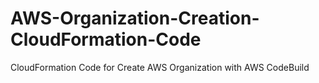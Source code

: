 # AWS-Organization-Creation-CloudFormation-Code
CloudFormation Code for Create AWS Organization with AWS CodeBuild
